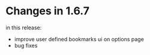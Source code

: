 # Changes in 1.6.7

in this release:

- improve user defined bookmarks ui on options page
- bug fixes
